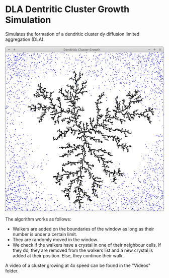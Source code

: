 # DLA Dentritic Cluster Growth Simulation
Simulates the formation of a dendritic cluster dy diffusion limited aggregation (DLA). 

![alt text](Screenshots/Screenshot_2018-03-02_12-36-52.png?raw=true "Screenshot")

The algorithm works as follows:
- Walkers are added on the boundaries of the window as long as their number is under a certain limit.
- They are randomly moved in the window.
- We check if the walkers have a crystal in one of their neighbour cells. If they do, they are removed from the walkers list and a new crystal is added at their position. Else, they continue their walk.

A video of a cluster growing at 4x speed can be found in the "Videos" folder.

